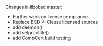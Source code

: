 Changes in libobsd master:

- Further work on license compliance
- Replace BSD-4-Clause licensed sources
- add daemon()
- add setproctitle()
- add CompCert build testing


